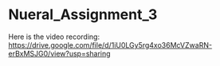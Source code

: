 # Nueral_Assignment_3
Here is the video recording: https://drive.google.com/file/d/1iU0LGy5rg4xo36McVZwaRN-erBxMSJG0/view?usp=sharing
